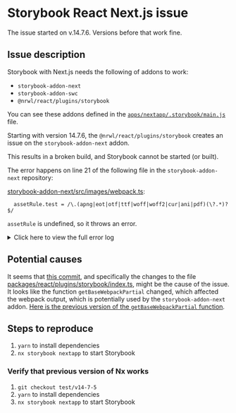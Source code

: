 # Storybook React Next.js issue

The issue started on v.14.7.6. Versions before that work fine.

## Issue description

Storybook with Next.js needs the following of addons to work:

- `storybook-addon-next`
- `storybook-addon-swc`
- `@nrwl/react/plugins/storybook`

You can see these addons defined in the [`apps/nextapp/.storybook/main.js`](apps/nextapp/.storybook/main.js) file.

Starting with version 14.7.6, the `@nrwl/react/plugins/storybook` creates an issue on the `storybook-addon-next` addon.

This results in a broken build, and Storybook cannot be started (or built).

The error happens on line 21 of the following file in the `storybook-addon-next` repository:

[storybook-addon-next/src/images/webpack.ts](https://github.com/RyanClementsHax/storybook-addon-next/blob/main/src/images/webpack.ts):

```
  assetRule.test = /\.(apng|eot|otf|ttf|woff|woff2|cur|ani|pdf)(\?.*)?$/
```

`assetRule` is undefined, so it throws an error.

<details>
  <summary>Click here to view the full error log</summary>

```
nx storybook nextapp

> nx run nextapp:storybook

info @storybook/react v6.5.12
info
info => Loading presets
info Addon-docs: using MDX1
=> Loading Nrwl React Storybook preset from "@nrwl/react/plugins/storybook"

info => Ignoring cached manager due to change in manager config
ERR! TypeError: Cannot set properties of undefined (setting 'test')
ERR!     at configureStaticImageImport (/Users/katerina/Projects/nrwl/test_nx_workspaces/addons-imports/node_modules/storybook-addon-next/dist/images/webpack.js:21:20)
ERR!     at configureImages (/Users/katerina/Projects/nrwl/test_nx_workspaces/addons-imports/node_modules/storybook-addon-next/dist/images/webpack.js:8:5)
ERR!     at /Users/katerina/Projects/nrwl/test_nx_workspaces/addons-imports/node_modules/storybook-addon-next/dist/preset.js:32:35
ERR!     at Generator.next (<anonymous>)
ERR!     at fulfilled (/Users/katerina/Projects/nrwl/test_nx_workspaces/addons-imports/node_modules/tslib/tslib.js:115:62)
ERR!  TypeError: Cannot set properties of undefined (setting 'test')
ERR!     at configureStaticImageImport (/Users/katerina/Projects/nrwl/test_nx_workspaces/addons-imports/node_modules/storybook-addon-next/dist/images/webpack.js:21:20)
ERR!     at configureImages (/Users/katerina/Projects/nrwl/test_nx_workspaces/addons-imports/node_modules/storybook-addon-next/dist/images/webpack.js:8:5)
ERR!     at /Users/katerina/Projects/nrwl/test_nx_workspaces/addons-imports/node_modules/storybook-addon-next/dist/preset.js:32:35
ERR!     at Generator.next (<anonymous>)
ERR!     at fulfilled (/Users/katerina/Projects/nrwl/test_nx_workspaces/addons-imports/node_modules/tslib/tslib.js:115:62)

WARN Broken build, fix the error above.
...
```

</details>

## Potential causes

It seems that [this commit](https://github.com/nrwl/nx/commit/f49769a34a7f47d252648132793cddd2612262ee), and specifically the changes to the file [packages/react/plugins/storybook/index.ts](https://github.com/nrwl/nx/blame/master/packages/react/plugins/storybook/index.ts), might be the cause of the issue. It looks like the function `getBaseWebpackPartial` changed, which affected the webpack output, which is potentially used by the `storybook-addon-next` addon. [Here is the previous version of the `getBaseWebpackPartial` function](https://github.com/nrwl/nx/commit/f49769a34a7f47d252648132793cddd2612262ee#diff-819766eb87503fdfe9cdcdcec25f3c4fc4f0d15ff1fa422b8e465c9dcbcbe26dL17).

## Steps to reproduce

1. `yarn` to install dependencies
2. `nx storybook nextapp` to start Storybook

### Verify that previous version of Nx works

1. `git checkout test/v14-7-5`
2. `yarn` to install dependencies
3. `nx storybook nextapp` to start Storybook
